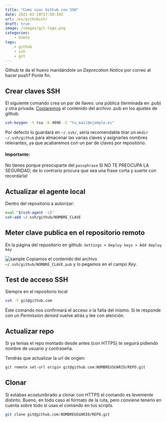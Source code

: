 ```yaml
---
title: "Como usar Github con SSH"
date: 2021-03-19T17:50:39Z
url: /es/githubssh/
draft: true
image: /images/git-logo.png
categories:
    - howto
tags:
    - github
    - ssh
    - git
---
```


Github te da el huevo mandándote un _Deprecation Notice_ por correo al hacer push? Ponle fin.

<!--more-->

## Crear claves SSH

El siguiente comando crea un par de llaves: una pública (terminada en .pub) y otra privada.
[Copiaremos](http://niceadsl.xyz/es/posts/githubssh/#meter-clave-publica-en-el-repositorio-remoto) el contenido del archivo .pub en los ajustes de github.

```bash
ssh-keygen -t rsa -b 4096 -C "tu_mail@ejemplo.es"
```

Por defecto lo guardará en `~/.ssh/`, sería recomendable tirar un `mkdir ~/.ssh/github` para almacenar las varias claves y asignarles nombres relevantes, ya que acabaremos con un par de claves por repositorio.

#### Importante:

No tienes porque preocuparte del `passphrase` SI NO TE PREOCUPA LA SEGURIDAD, de lo contrario procura que sea una frase corta y suerte con recordarla!

## Actualizar el agente local

Dentro del repositorio a autorizar:

```bash
eval "$(ssh-agent -s)"
ssh-add ~/.ssh/github/NOMBRE_CLAVE
```

## Meter clave publica en el repositorio remoto

En la página del repositorio en github:
`Settings > Deploy keys > Add deploy key`

![sample](../../../images/sample.png)
Copiamos el contenido del archivo `~/.ssh/github/NOMBRE_CLAVE.pub` y lo pegamos en el campo _Key_.

## Test de acceso SSH

Siempre en el repositorio local

```bash
ssh -T git@github.com
```

Éste comando nos confirmará el acceso o la falta del mismo.
Si te responde con un _Permission denied_ vuelve atrás y lee con atención.

## Actualizar repo

Si ya tenías el repo montado desde antes (con HTTPS) te seguirá pidiendo nombre de usuario y contraseña.

Tendrás que actualizar la url de origen:

```bash
git remote set-url origin git@github.com:NOMBREUSUARIO/REPO.git
```

## Clonar

Si estabas acostumbrado a clonar con HTTPS el comando es levemente distinto.
Bueno, en todo caso el formato de la ruta, pero conviene tenerlo en cuenta sobre todo si usas el comando en tus scripts.

```bash
git clone git@github.com:NOMBREUSUARIO/REPO.git
```
